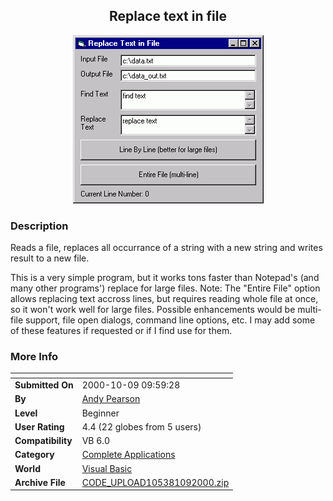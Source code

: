 ﻿<div align="center">

## Replace text in file

<img src="PIC200010911271696.gif">
</div>

### Description

Reads a file, replaces all occurrance of a string with a new string and writes result to a new file.

This is a very simple program, but it works tons faster than Notepad's (and many other programs') replace for large files. Note: The "Entire File" option allows replacing text accross lines, but requires reading whole file at once, so it won't work well for large files. Possible enhancements would be multi-file support, file open dialogs, command line options, etc. I may add some of these features if requested or if I find use for them.
 
### More Info
 


<span>             |<span>
---                |---
**Submitted On**   |2000-10-09 09:59:28
**By**             |[Andy Pearson](https://github.com/Planet-Source-Code/PSCIndex/blob/master/ByAuthor/andy-pearson.md)
**Level**          |Beginner
**User Rating**    |4.4 (22 globes from 5 users)
**Compatibility**  |VB 6\.0
**Category**       |[Complete Applications](https://github.com/Planet-Source-Code/PSCIndex/blob/master/ByCategory/complete-applications__1-27.md)
**World**          |[Visual Basic](https://github.com/Planet-Source-Code/PSCIndex/blob/master/ByWorld/visual-basic.md)
**Archive File**   |[CODE\_UPLOAD105381092000\.zip](https://github.com/Planet-Source-Code/andy-pearson-replace-text-in-file__1-11965/archive/master.zip)








